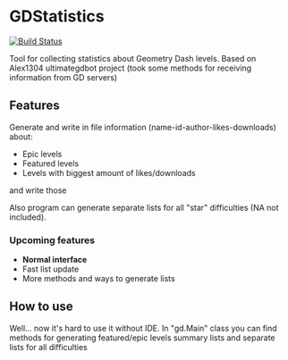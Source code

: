 # GDStatistics

[![Build Status](https://travis-ci.org/killhtf/GDStatistics.svg?branch=master)](https://travis-ci.org/killhtf/GDStatistics)

Tool for collecting statistics about Geometry Dash levels. Based on Alex1304 ultimategdbot project (took some methods for receiving information from GD servers)

## Features

Generate and write in file information (name-id-author-likes-downloads) about:
- Epic levels
- Featured levels
- Levels with biggest amount of likes/downloads

and write those

Also program can generate separate lists for all "star" difficulties (NA not included).

### Upcoming features

- **Normal interface**
- Fast list update
- More methods and ways to generate lists

## How to use

Well... now it's hard to use it without IDE. In "gd.Main" class you can find methods for generating featured/epic levels summary lists and separate lists for all difficulties  